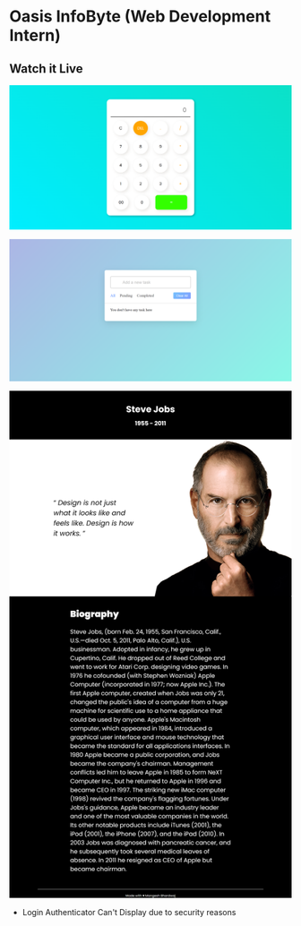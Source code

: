 # Oasis InfoByte (Web Development Intern)

## Watch it Live

![Calculator](/Preview/Calculator.png)

![Todo App](/Preview/ToDo%20App.png)

![Tribute Page](/Preview/Tribute%20Page.png)

- Login Authenticator Can't Display due to security reasons
